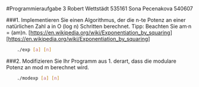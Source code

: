 #Programmieraufgabe 3
    Robert Wettstädt 535161
    Sona Pecenakova 540607


###1. Implementieren Sie einen Algorithmus, der die n-te Potenz an einer natürlichen Zahl a in O (log n) Schritten berechnet. Tipp: Beachten Sie am·n = (am)n.
[https://en.wikipedia.org/wiki/Exponentiation_by_squaring][https://en.wikipedia.org/wiki/Exponentiation_by_squaring]
```bash
    ./exp [a] [n]
```

###2. Modifizieren Sie Ihr Programm aus 1. derart, dass die modulare Potenz an mod m berechnet wird.
```bash
    ./modexp [a] [n]
```